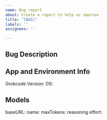 ```yaml
---
name: Bug report
about: Create a report to help us improve
title: "[BUG]"
labels: ''
assignees: ''

---
```


## Bug Description
<!-- NOTE: from v0.0.18, you can submit a bug from the app by typing /bug, it'll open a window to github issue create, with the model info pre-filled -->


## App and Environment Info
Grokcode Version: <!-- grokcode --version -->
OS: <!-- macos/win -->

## Models <!-- get from /config or from ~/.koding.json -->
baseURL:
name:
maxTokens:
reasoning effort:
